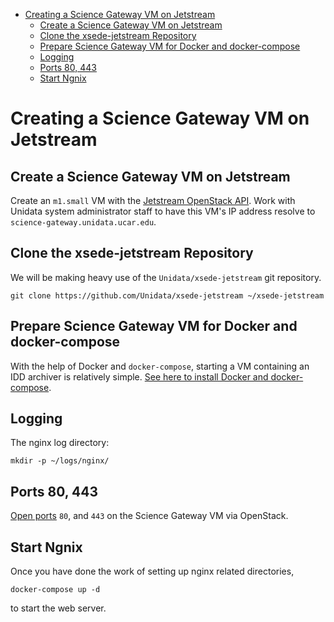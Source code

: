- [Creating a Science Gateway VM on Jetstream](#h:49CACBE8)
  - [Create a Science Gateway VM on Jetstream](#h:593C3161)
  - [Clone the xsede-jetstream Repository](#h:1EA54D54)
  - [Prepare Science Gateway VM for Docker and docker-compose](#h:D311EB0F)
  - [Logging](#h:7FF2F781)
  - [Ports 80, 443](#h:5BF405FC)
  - [Start Ngnix](#h:B30CBDF8)



<a id="h:49CACBE8"></a>

# Creating a Science Gateway VM on Jetstream


<a id="h:593C3161"></a>

## Create a Science Gateway VM on Jetstream

Create an `m1.small` VM with the [Jetstream OpenStack API](https://github.com/Unidata/xsede-jetstream/blob/master/openstack/readme.md). Work with Unidata system administrator staff to have this VM's IP address resolve to `science-gateway.unidata.ucar.edu`.


<a id="h:1EA54D54"></a>

## Clone the xsede-jetstream Repository

We will be making heavy use of the `Unidata/xsede-jetstream` git repository.

```shell
git clone https://github.com/Unidata/xsede-jetstream ~/xsede-jetstream
```


<a id="h:D311EB0F"></a>

## Prepare Science Gateway VM for Docker and docker-compose

With the help of Docker and `docker-compose`, starting a VM containing an IDD archiver is relatively simple. [See here to install Docker and docker-compose](https://github.com/Unidata/xsede-jetstream/blob/master/docker-readme.md).


<a id="h:7FF2F781"></a>

## Logging

The nginx log directory:

```shell
mkdir -p ~/logs/nginx/
```


<a id="h:5BF405FC"></a>

## Ports 80, 443

[Open ports](https://github.com/Unidata/xsede-jetstream/blob/master/openstack/readme.md#h:D6B1D4C2) `80`, and `443` on the Science Gateway VM via OpenStack.


<a id="h:B30CBDF8"></a>

## Start Ngnix

Once you have done the work of setting up nginx related directories,

```shell
docker-compose up -d
```

to start the web server.
